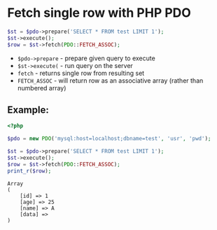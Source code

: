 # Fetch single row with PHP PDO

```php
$st = $pdo->prepare('SELECT * FROM test LIMIT 1');
$st->execute();
$row = $st->fetch(PDO::FETCH_ASSOC);
```

- `$pdo->prepare` - prepare given query to execute
- `$st->execute(` - run query on the server
- `fetch` - returns single row from resulting set
- `FETCH_ASSOC` - will return row as an associative array (rather than numbered array)

## Example: 
```php
<?php

$pdo = new PDO('mysql:host=localhost;dbname=test', 'usr', 'pwd');

$st = $pdo->prepare('SELECT * FROM test LIMIT 1');
$st->execute();
$row = $st->fetch(PDO::FETCH_ASSOC);
print_r($row);
```
```
Array
(
    [id] => 1
    [age] => 25
    [name] => A
    [data] => 
)

```

